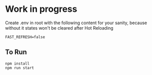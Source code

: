 # Work in progress

Create .env in root with the following content for your sanity, because without it states won't be cleared after Hot Reloading
```
FAST_REFRESH=false
```
## To Run
```
npm install
npm run start
```